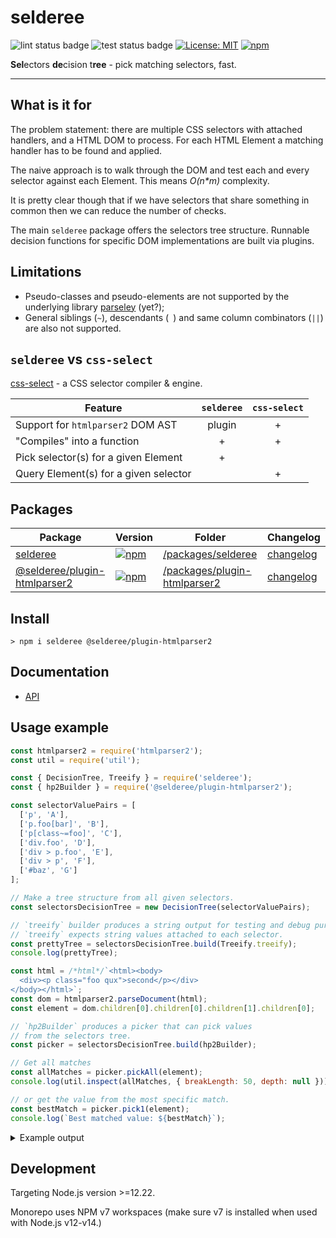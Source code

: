 # selderee

![lint status badge](https://github.com/mxxii/selderee/workflows/lint/badge.svg)
![test status badge](https://github.com/mxxii/selderee/workflows/test/badge.svg)
[![License: MIT](https://img.shields.io/badge/license-MIT-green.svg)](https://github.com/mxxii/selderee/blob/main/LICENSE)
[![npm](https://img.shields.io/npm/dw/selderee?color=informational&logo=npm)](https://www.npmjs.com/package/selderee)

**Sel**ectors **de**cision t**ree** - pick matching selectors, fast.

----


## What is it for

The problem statement: there are multiple CSS selectors with attached handlers, and a HTML DOM to process. For each HTML Element a matching handler has to be found and applied.

The naive approach is to walk through the DOM and test each and every selector against each Element. This means *O(n\*m)* complexity.

It is pretty clear though that if we have selectors that share something in common then we can reduce the number of checks.

The main `selderee` package offers the selectors tree structure. Runnable decision functions for specific DOM implementations are built via plugins.


## Limitations

- Pseudo-classes and pseudo-elements are not supported by the underlying library [parseley](https://github.com/mxxii/parseley) (yet?);
- General siblings (`~`), descendants (` `) and same column combinators (`||`) are also not supported.


## `selderee` vs `css-select`

[css-select](https://github.com/fb55/css-select) - a CSS selector compiler & engine.

| Feature                               | `selderee` | `css-select` |
| ------------------------------------- | :--------: | :----------: |
| Support for `htmlparser2` DOM AST     | plugin     | +            |
| "Compiles" into a function            | +          | +            |
| Pick selector(s) for a given Element  | +          |              |
| Query Element(s) for a given selector |            | +            |


## Packages

| Package   | Version   | Folder    | Changelog |
| --------- | --------- | --------- | --------- |
| [selderee](https://www.npmjs.com/package/selderee) | [![npm](https://img.shields.io/npm/v/selderee?logo=npm)](https://www.npmjs.com/package/selderee) | [/packages/selderee](https://github.com/mxxii/selderee/tree/main/packages/selderee/) | [changelog](https://github.com/mxxii/selderee/blob/main/packages/selderee/CHANGELOG.md) |
| [@selderee/plugin-htmlparser2](https://www.npmjs.com/package/@selderee/plugin-htmlparser2) | [![npm](https://img.shields.io/npm/v/@selderee/plugin-htmlparser2?logo=npm)](https://www.npmjs.com/package/@selderee/plugin-htmlparser2) | [/packages/plugin-htmlparser2](https://github.com/mxxii/selderee/tree/main/packages/plugin-htmlparser2/) | [changelog](https://github.com/mxxii/selderee/blob/main/packages/plugin-htmlparser2/CHANGELOG.md) |


## Install

```shell
> npm i selderee @selderee/plugin-htmlparser2
```


## Documentation

- [API](https://github.com/mxxii/selderee/blob/main/docs/index.md)


## Usage example

```js
const htmlparser2 = require('htmlparser2');
const util = require('util');

const { DecisionTree, Treeify } = require('selderee');
const { hp2Builder } = require('@selderee/plugin-htmlparser2');

const selectorValuePairs = [
  ['p', 'A'],
  ['p.foo[bar]', 'B'],
  ['p[class~=foo]', 'C'],
  ['div.foo', 'D'],
  ['div > p.foo', 'E'],
  ['div > p', 'F'],
  ['#baz', 'G']
];

// Make a tree structure from all given selectors.
const selectorsDecisionTree = new DecisionTree(selectorValuePairs);

// `treeify` builder produces a string output for testing and debug purposes.
// `treeify` expects string values attached to each selector.
const prettyTree = selectorsDecisionTree.build(Treeify.treeify);
console.log(prettyTree);

const html = /*html*/`<html><body>
  <div><p class="foo qux">second</p></div>
</body></html>`;
const dom = htmlparser2.parseDocument(html);
const element = dom.children[0].children[0].children[1].children[0];

// `hp2Builder` produces a picker that can pick values
// from the selectors tree.
const picker = selectorsDecisionTree.build(hp2Builder);

// Get all matches
const allMatches = picker.pickAll(element);
console.log(util.inspect(allMatches, { breakLength: 50, depth: null }));

// or get the value from the most specific match.
const bestMatch = picker.pick1(element);
console.log(`Best matched value: ${bestMatch}`);
```

<details><summary>Example output</summary>

```text
▽
├─◻ Tag name
│ ╟─◇ = p
│ ║ ┠─▣ Attr value: class
│ ║ ┃ ╙─◈ ~= "foo"
│ ║ ┃   ┠─◨ Attr presence: bar
│ ║ ┃   ┃ ┖─◁ #1 [0,2,1] B
│ ║ ┃   ┠─◁ #2 [0,1,1] C
│ ║ ┃   ┖─◉ Push element: >
│ ║ ┃     └─◻ Tag name
│ ║ ┃       ╙─◇ = div
│ ║ ┃         ┖─◁ #4 [0,1,2] E
│ ║ ┠─◁ #0 [0,0,1] A
│ ║ ┖─◉ Push element: >
│ ║   └─◻ Tag name
│ ║     ╙─◇ = div
│ ║       ┖─◁ #5 [0,0,2] F
│ ╙─◇ = div
│   ┖─▣ Attr value: class
│     ╙─◈ ~= "foo"
│       ┖─◁ #3 [0,1,1] D
└─▣ Attr value: id
  ╙─◈ = "baz"
    ┖─◁ #6 [1,0,0] G
[ { index: 2, value: 'C', specificity: [ 0, 1, 1 ] },
  { index: 4, value: 'E', specificity: [ 0, 1, 2 ] },
  { index: 0, value: 'A', specificity: [ 0, 0, 1 ] },
  { index: 5, value: 'F', specificity: [ 0, 0, 2 ] } ]
Best matched value: E
```

*Some gotcha: you may notice the check for `#baz` has to be performed every time the decision tree is called. If it happens to be `p#baz` or `div#baz` or even `.foo#baz` - it would be much better to write it like this. Deeper, narrower tree means less checks on average. (in case of `.foo#baz` the class check might finally outweigh the tag name check and rebalance the tree.)*

</details>


## Development

Targeting Node.js version >=12.22.

Monorepo uses NPM v7 workspaces (make sure v7 is installed when used with Node.js v12-v14.)
